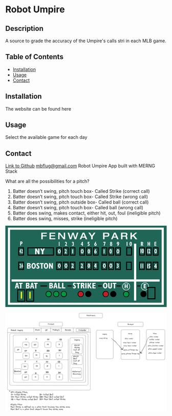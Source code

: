 # Robot Umpire

## Description

A source to grade the accuracy of the Umpire's calls stri in each MLB game.

## Table of Contents

- [Installation](#installation)
- [Usage](#usage)
- [Contact](#contact)

## Installation
The website can be found here

## Usage
Select the available game for each day

## Contact
[Link to Github](https://github.com/mattflug)
mbflug@gmail.com
Robot Umpire App built with MERNG Stack

What are all the possibilities for a pitch?

1. Batter doesn’t swing, pitch touch box- Called Strike (correct call)
2. Batter doesn’t swing, pitch touch box- Called Strike (wrong call)
3. Batter doesn’t swing, pitch outside box- Called ball (correct call)
4. Batter doesn’t swing, pitch touch box- Called ball (wrong call)
5. Batter does swing, makes contact, either hit, out, foul (ineligible pitch)
6. Batter does swing, misses, strike (ineligible pitch)

![alt text](./client/src/assets/green-monster.gif)

![alt text](./client/src/assets/excalidraw.jpg)
